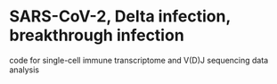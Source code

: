 # SARS-CoV-2, Delta infection, breakthrough infection
code for single-cell immune transcriptome and V(D)J sequencing data analysis
